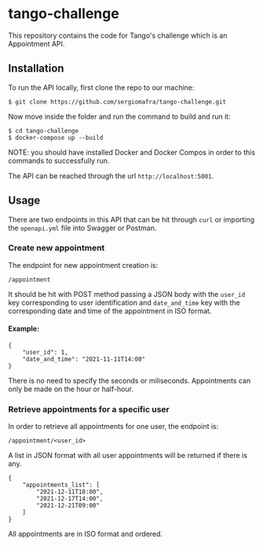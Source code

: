 # tango-challenge
This repository contains the code for Tango's challenge which is an Appointment API.

## Installation
To run the API locally, first clone the repo to our machine:

    $ git clone https://github.com/sergiomafra/tango-challenge.git

Now move inside the folder and run the command to build and run it:

    $ cd tango-challenge
    $ docker-compose up --build

NOTE: you should have installed Docker and Docker Compos in order to this commands to successfully run.

The API can be reached through the url `http://localhost:5001`.

## Usage
There are two endpoints in this API that can be hit through `curl` or importing the `openapi.yml` file into Swagger or Postman.

### Create new appointment
The endpoint for new appointment creation is:

    /appointment

It should be hit with POST method passing a JSON body with the `user_id` key corresponding to user identification and `date_and_time` key with the corresponding date and time of the appointment in ISO format.

#### Example:

    {
        "user_id": 1,
        "date_and_time": "2021-11-11T14:00"
    }

There is no need to specify the seconds or miliseconds. Appointments can only be made on the hour or half-hour.

### Retrieve appointments for a specific user
In order to retrieve all appointments for one user, the endpoint is:

    /appointment/<user_id>

A list in JSON format with all user appointments will be returned if there is any.

    {
        "appointments_list": [
            "2021-12-11T18:00",
            "2021-12-17T14:00",
            "2021-12-21T09:00"
        ]
    }

All appointments are in ISO format and ordered.